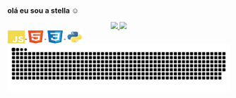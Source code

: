 ### olá eu sou a stella ☺

<div align="center">
  <a href="https://github.com/stellahada">
    <img width="50%" src = "https://github-readme-stats.vercel.app/api?username=stellahada&show_icons=true&theme=dracula&include_all_commits=true&count_private=true" />
     <img width="45%" src = "https://github-readme-stats.vercel.app/api/top-langs/?username=stellahada&layout=compact&langs_count=7&theme=dracula" />
    </div>
  
  <div align="rigth">
<img align="center" alt="Rafa-Js" height="30" width="40" src="https://raw.githubusercontent.com/devicons/devicon/master/icons/javascript/javascript-plain.svg">
  <img align="center" alt="Rafa-HTML" height="30" width="40" src="https://raw.githubusercontent.com/devicons/devicon/master/icons/html5/html5-original.svg">
  <img align="center" alt="Rafa-CSS" height="30" width="40" src="https://raw.githubusercontent.com/devicons/devicon/master/icons/css3/css3-original.svg">
  <img align="center" alt="Rafa-Python" height="30" width="40" src="https://raw.githubusercontent.com/devicons/devicon/master/icons/python/python-original.svg">
   
  </div>
  
<picture>
  <source media="(prefers-color-scheme: dark)" srcset="https://raw.githubusercontent.com/chaicj001/chaicj001/output/github-contribution-grid-snake-dark.svg">
  <source media="(prefers-color-scheme: light)" srcset="https://raw.githubusercontent.com/chaicj001/chaicj001/output/github-contribution-grid-snake.svg">
  <img alt="github contribution grid snake animation" src="https://raw.githubusercontent.com/chaicj001/chaicj001/output/github-contribution-grid-snake.svg">
</picture>
